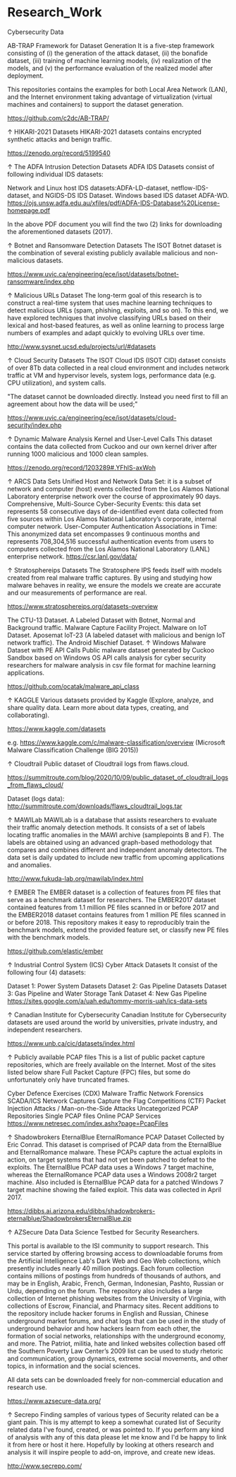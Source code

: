 # Research_Work
Cybersecurity Data

AB-TRAP Framework for Dataset Generation
It is a five-step framework consisting of (i) the generation of the attack dataset, (ii) the bonafide dataset, (iii) training of machine learning models, (iv) realization of the models, and (v) the performance evaluation of the realized model after deployment.

This repositories contains the examples for both Local Area Network (LAN), and the Internet environment taking advantage of virtualization (virtual machines and containers) to support the dataset generation.

https://github.com/c2dc/AB-TRAP/

↑ HIKARI-2021 Datasets
HIKARI-2021 datasets contains encrypted synthetic attacks and benign traffic.

https://zenodo.org/record/5199540

↑ The ADFA Intrusion Detection Datasets
ADFA IDS Datasets consist of following individual IDS datasets:

Network and Linux host IDS datasets:ADFA-LD-dataset, netflow-IDS-dataset, and NGIDS-DS IDS Dataset.
Windows based IDS dataset ADFA-WD.
https://ojs.unsw.adfa.edu.au/xfiles/pdf/ADFA-IDS-Database%20License-homepage.pdf

In the above PDF document you will find the two (2) links for downloading the aforementioned datasets (2017).

↑ Botnet and Ransomware Detection Datasets
The ISOT Botnet dataset is the combination of several existing publicly available malicious and non-malicious datasets.

https://www.uvic.ca/engineering/ece/isot/datasets/botnet-ransomware/index.php

↑ Malicious URLs Dataset
The long-term goal of this research is to construct a real-time system that uses machine learning techniques to detect malicious URLs (spam, phishing, exploits, and so on). To this end, we have explored techniques that involve classifying URLs based on their lexical and host-based features, as well as online learning to process large numbers of examples and adapt quickly to evolving URLs over time.

http://www.sysnet.ucsd.edu/projects/url/#datasets

↑ Cloud Security Datasets
The ISOT Cloud IDS (ISOT CID) dataset consists of over 8Tb data collected in a real cloud environment and includes network traffic at VM and hypervisor levels, system logs, performance data (e.g. CPU utilization), and system calls.

"The dataset cannot be downloaded directly. Instead you need first to fill an agreement about how the data will be used;"

https://www.uvic.ca/engineering/ece/isot/datasets/cloud-security/index.php

↑ Dynamic Malware Analysis Kernel and User-Level Calls
This dataset contains the data collected from Cuckoo and our own kernel driver after running 1000 malicious and 1000 clean samples.

https://zenodo.org/record/1203289#.YFhIS-axWoh

↑ ARCS Data Sets
Unified Host and Network Data Set: it is a subset of network and computer (host) events collected from the Los Alamos National Laboratory enterprise network over the course of approximately 90 days.
Comprehensive, Multi-Source Cyber-Security Events: this data set represents 58 consecutive days of de-identified event data collected from five sources within Los Alamos National Laboratory’s corporate, internal computer network.
User-Computer Authentication Associations in Time: This anonymized data set encompasses 9 continuous months and represents 708,304,516 successful authentication events from users to computers collected from the Los Alamos National Laboratory (LANL) enterprise network.
https://csr.lanl.gov/data/

↑ Stratosphereips Datasets
The Stratosphere IPS feeds itself with models created from real malware traffic captures. By using and studying how malware behaves in reality, we ensure the models we create are accurate and our measurements of performance are real.

https://www.stratosphereips.org/datasets-overview

The CTU-13 Dataset. A Labeled Dataset with Botnet, Normal and Background traffic.
Malware Capture Facility Project.
Malware on IoT Dataset.
Aposemat IoT-23 (A labeled dataset with malicious and benign IoT network traffic).
The Android Mischief Dataset.
↑ Windows Malware Dataset with PE API Calls
Public malware dataset generated by Cuckoo Sandbox based on Windows OS API calls analysis for cyber security researchers for malware analysis in csv file format for machine learning applications.

https://github.com/ocatak/malware_api_class

↑ KAGGLE
Various datasets provided by Kaggle (Explore, analyze, and share quality data. Learn more about data types, creating, and collaborating).

https://www.kaggle.com/datasets

e.g. https://www.kaggle.com/c/malware-classification/overview (Microsoft Malware Classification Challenge (BIG 2015))

↑ Cloudtrail
Public dataset of Cloudtrail logs from flaws.cloud.

https://summitroute.com/blog/2020/10/09/public_dataset_of_cloudtrail_logs_from_flaws_cloud/

Dataset (logs data): http://summitroute.com/downloads/flaws_cloudtrail_logs.tar

↑ MAWILab
MAWILab is a database that assists researchers to evaluate their traffic anomaly detection methods. It consists of a set of labels locating traffic anomalies in the MAWI archive (samplepoints B and F). The labels are obtained using an advanced graph-based methodology that compares and combines different and independent anomaly detectors. The data set is daily updated to include new traffic from upcoming applications and anomalies.

http://www.fukuda-lab.org/mawilab/index.html

↑ EMBER
The EMBER dataset is a collection of features from PE files that serve as a benchmark dataset for researchers. The EMBER2017 dataset contained features from 1.1 million PE files scanned in or before 2017 and the EMBER2018 dataset contains features from 1 million PE files scanned in or before 2018. This repository makes it easy to reproducibly train the benchmark models, extend the provided feature set, or classify new PE files with the benchmark models.

https://github.com/elastic/ember

↑ Industrial Control System (ICS) Cyber Attack Datasets
It consist of the following four (4) datasets:

Dataset 1: Power System Datasets
Dataset 2: Gas Pipeline Datasets
Dataset 3: Gas Pipeline and Water Storage Tank
Dataset 4: New Gas Pipeline
https://sites.google.com/a/uah.edu/tommy-morris-uah/ics-data-sets

↑ Canadian Institute for Cybersecurity
Canadian Institute for Cybersecurity datasets are used around the world by universities, private industry, and independent researchers.

https://www.unb.ca/cic/datasets/index.html

↑ Publicly available PCAP files
This is a list of public packet capture repositories, which are freely available on the Internet. Most of the sites listed below share Full Packet Capture (FPC) files, but some do unfortunately only have truncated frames.

Cyber Defence Exercises (CDX)
Malware Traffic
Network Forensics
SCADA/ICS Network Captures
Capture the Flag Competitions (CTF)
Packet Injection Attacks / Man-on-the-Side Attacks
Uncategorized PCAP Repositories
Single PCAP files
Online PCAP Services
https://www.netresec.com/index.ashx?page=PcapFiles

↑ Shadowbrokers EternalBlue EternalRomance PCAP Dataset
Collected by Eric Conrad. This dataset is comprised of PCAP data from the EternalBlue and EternalRomance malware. These PCAPs capture the actual exploits in action, on target systems that had not yet been patched to defeat to the exploits. The EternalBlue PCAP data uses a Windows 7 target machine, whereas the EternalRomance PCAP data uses a Windows 2008r2 target machine. Also included is EternalBlue PCAP data for a patched Windows 7 target machine showing the failed exploit. This data was collected in April 2017.

https://dibbs.ai.arizona.edu/dibbs/shadowbrokers-eternalblue/ShadowbrokersEternalBlue.zip

↑ AZSecure Data
Data Science Testbed for Security Researchers.

This portal is available to the ISI community to support research. This service started by offering browsing access to downloadable forums from the Artificial Intelligence Lab's Dark Web and Geo Web collections, which presently includes nearly 40 million postings. Each forum collection contains millions of postings from hundreds of thousands of authors, and may be in English, Arabic, French, German, Indonesian, Pashto, Russian or Urdu, depending on the forum. The repository also includes a large collection of Internet phishing websites from the University of Virginia, with collections of Escrow, Financial, and Pharmacy sites. Recent additions to the repository include hacker forums in English and Russian, Chinese underground market forums, and chat logs that can be used in the study of underground behavior and how hackers learn from each other, the formation of social networks, relationships with the underground economy, and more. The Patriot, militia, hate and linked websites collection based off the Southern Poverty Law Center’s 2009 list can be used to study rhetoric and communication, group dynamics, extreme social movements, and other topics, in information and the social sciences.

All data sets can be downloaded freely for non-commercial education and research use.

https://www.azsecure-data.org/

↑ Secrepo
Finding samples of various types of Security related can be a giant pain. This is my attempt to keep a somewhat curated list of Security related data I've found, created, or was pointed to. If you perform any kind of analysis with any of this data please let me know and I'd be happy to link it from here or host it here. Hopefully by looking at others research and analysis it will inspire people to add-on, improve, and create new ideas.

http://www.secrepo.com/
